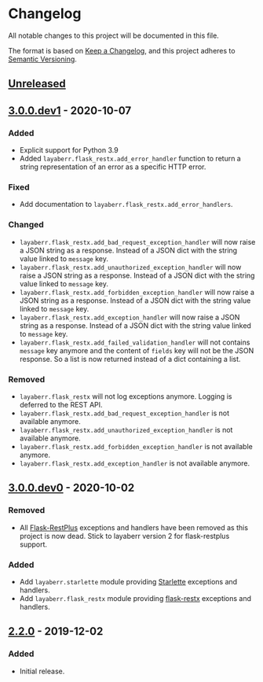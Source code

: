 # Changelog
All notable changes to this project will be documented in this file.

The format is based on [Keep a Changelog](https://keepachangelog.com/en/1.0.0/),
and this project adheres to [Semantic Versioning](https://semver.org/spec/v2.0.0.html).

## [Unreleased]

## [3.0.0.dev1] - 2020-10-07
### Added
- Explicit support for Python 3.9
- Added `layaberr.flask_restx.add_error_handler` function to return a string representation of an error as a specific HTTP error.

### Fixed
- Add documentation to `layaberr.flask_restx.add_error_handlers`.

### Changed
- `layaberr.flask_restx.add_bad_request_exception_handler` will now raise a JSON string as a response. Instead of a JSON dict with the string value linked to `message` key.
- `layaberr.flask_restx.add_unauthorized_exception_handler` will now raise a JSON string as a response. Instead of a JSON dict with the string value linked to `message` key.
- `layaberr.flask_restx.add_forbidden_exception_handler` will now raise a JSON string as a response. Instead of a JSON dict with the string value linked to `message` key.
- `layaberr.flask_restx.add_exception_handler` will now raise a JSON string as a response. Instead of a JSON dict with the string value linked to `message` key.
- `layaberr.flask_restx.add_failed_validation_handler` will not contains `message` key anymore and the content of `fields` key will not be the JSON response. So a list is now returned instead of a dict containing a list.

### Removed
- `layaberr.flask_restx` will not log exceptions anymore. Logging is deferred to the REST API.
- `layaberr.flask_restx.add_bad_request_exception_handler` is not available anymore.
- `layaberr.flask_restx.add_unauthorized_exception_handler` is not available anymore.
- `layaberr.flask_restx.add_forbidden_exception_handler` is not available anymore.
- `layaberr.flask_restx.add_exception_handler` is not available anymore.

## [3.0.0.dev0] - 2020-10-02
### Removed
- All [Flask-RestPlus](https://flask-restplus.readthedocs.io/en/stable/) exceptions and handlers have been removed as this project is now dead. Stick to layaberr version 2 for flask-restplus support.

### Added
- Add `layaberr.starlette` module providing [Starlette](https://www.starlette.io) exceptions and handlers.
- Add `layaberr.flask_restx` module providing [flask-restx](https://flask-restx.readthedocs.io/en/latest/) exceptions and handlers.

## [2.2.0] - 2019-12-02
### Added
- Initial release.

[Unreleased]: https://github.com/Colin-b/layaberr/compare/v3.0.0.dev1...HEAD
[3.0.0.dev1]: https://github.com/Colin-b/layaberr/compare/v3.0.0.dev0...v3.0.0.dev1
[3.0.0.dev0]: https://github.com/Colin-b/layaberr/compare/v2.2.0...v3.0.0.dev0
[2.2.0]: https://github.com/Colin-b/layaberr/releases/tag/v2.2.0
